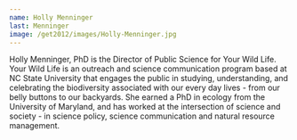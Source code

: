 ```yaml
---
name: Holly Menninger
last: Menninger
image: /get2012/images/Holly-Menninger.jpg
---
```


Holly Menninger, PhD is the Director of Public Science for Your Wild Life. Your Wild Life is an outreach and science communication program based at NC State University that engages the public in studying, understanding, and celebrating the biodiversity associated with our every day lives - from our belly buttons to our backyards. She earned a PhD in ecology from the University of Maryland, and has worked at the intersection of science and society - in science policy, science communication and natural resource management.
